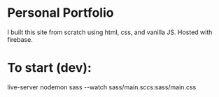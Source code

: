 # Personal Portfolio
I built this site from scratch using html, css, and vanilla JS. Hosted with firebase. 

# To start (dev):
live-server
nodemon
sass --watch sass/main.sccs:sass/main.css